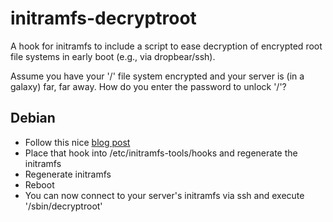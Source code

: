 # initramfs-decryptroot
A hook for initramfs to include a script to ease decryption of encrypted root file systems in early boot (e.g., via dropbear/ssh).

Assume you have your '/' file system encrypted and your server is (in a galaxy) far, far away. How do you enter the password to unlock '/'?

## Debian
- Follow this nice [blog post](http://blog.neutrino.es/2011/unlocking-a-luks-encrypted-root-partition-remotely-via-ssh/)
- Place that hook into /etc/initramfs-tools/hooks and regenerate the initramfs
- Regenerate initramfs
- Reboot
- You can now connect to your server's initramfs via ssh and execute '/sbin/decryptroot'
